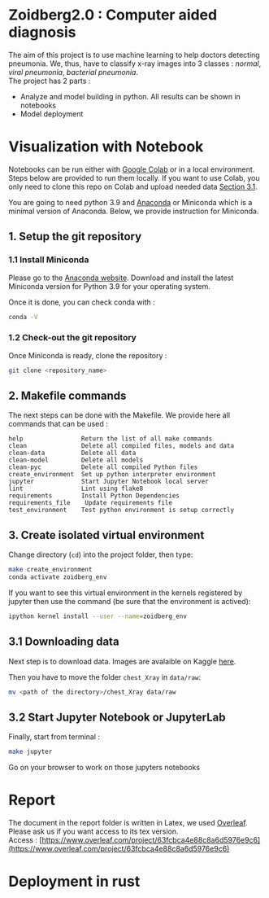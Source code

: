 # Zoidberg2.0 : Computer aided diagnosis

The aim of this project is to use machine learning to help doctors detecting pneumonia. We, thus, have to classify x-ray images into 3 classes : *normal*, *viral pneumonia*, *bacterial pneumonia*.  
The project has 2 parts :
- Analyze and model building in python. All results can be shown in notebooks
- Model deployment

# 

# Visualization with Notebook

Notebooks can be run either with [Google Colab](https://colab.research.google.com/) or in a local environment. Steps below are provided to run them locally. If you want to use Colab, you only need to clone this repo on Colab and upload needed data [Section 3.1](#31-downloading-data).


You are going to need python 3.9 and [Anaconda](https://www.anaconda.com/) or Miniconda which is a minimal version of Anaconda. Below, we provide instruction for Miniconda.

## 1. Setup the git repository


### 1.1 Install Miniconda

Please go to the [Anaconda website](https://docs.conda.io/en/latest/miniconda.html). Download and install the latest Miniconda version for Python 3.9 for your operating system.  

Once it is done, you can check conda with :
```bash
conda -V
```


### 1.2 Check-out the git repository

Once Miniconda is ready, clone the repository :

```bash
git clone <repository_name>
```


## 2. Makefile commands

The next steps can be done with the Makefile. We provide here all commands that can be used : 
```
help                Return the list of all make commands
clean               Delete all compiled files, models and data 
clean-data          Delete all data 
clean-model         Delete all models 
clean-pyc           Delete all compiled Python files 
create_environment  Set up python interpreter environment 
jupyter             Start Jupyter Notebook local server 
lint                Lint using flake8 
requirements        Install Python Dependencies 
requirements_file    Update requirements file 
test_environment    Test python environment is setup correctly 
```

## 3. Create isolated virtual environment

Change directory (`cd`) into the project folder, then type:

```bash
make create_environment
conda activate zoidberg_env
```

If you want to see this virtual environment in the kernels registered by jupyter then use the command (be sure that the environment is actived):
```bash
ipython kernel install --user --name=zoidberg_env
```
## 3.1 Downloading data

Next step is to download data. Images are avalaible on Kaggle [here](https://www.kaggle.com/datasets/paultimothymooney/chest-xray-pneumonia).

Then you have to move the folder `chest_Xray` in `data/raw`:
```bash
mv <path of the directory>/chest_Xray data/raw
```

## 3.2 Start Jupyter Notebook or JupyterLab

Finally, start from terminal :
```bash
make jupyter
```

Go on your browser to work on those jupyters notebooks

# Report 

The document in the report folder is written in Latex, we used [Overleaf](https://www.overleaf.com/). Please ask us if you want access to its tex version.  
Access : [https://www.overleaf.com/project/63fcbca4e88c8a6d5976e9c6](https://www.overleaf.com/project/63fcbca4e88c8a6d5976e9c6)

# Deployment in rust